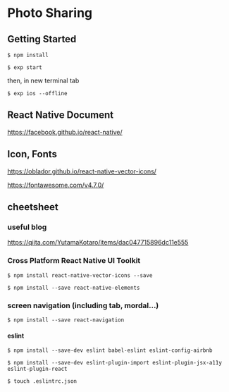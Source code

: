# Photo Sharing

## Getting Started

    $ npm install

    $ exp start

then, in new terminal tab

    $ exp ios --offline

## React Native Document

<https://facebook.github.io/react-native/>

## Icon, Fonts

<https://oblador.github.io/react-native-vector-icons/>

<https://fontawesome.com/v4.7.0/>

## cheetsheet

### useful blog

<https://qiita.com/YutamaKotaro/items/dac047715896dc11e555>

### Cross Platform React Native UI Toolkit

    $ npm install react-native-vector-icons --save

    $ npm install --save react-native-elements

### screen navigation (including tab, mordal...)

    $ npm install --save react-navigation

#### eslint

    $ npm install --save-dev eslint babel-eslint eslint-config-airbnb

    $ npm install --save-dev eslint-plugin-import eslint-plugin-jsx-a11y eslint-plugin-react

    $ touch .eslintrc.json
